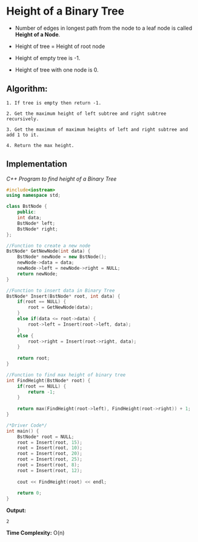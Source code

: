 # Height of a Binary Tree

* Number of edges in longest path from the node to a leaf node is called **Height of a Node**.

* Height of tree = Height of root node

* Height of empty tree is -1.

* Height of tree with one node is 0.

## Algorithm:

    1. If tree is empty then return -1.

    2. Get the maximum height of left subtree and right subtree recursively.

    3. Get the maximum of maximum heights of left and right subtree and add 1 to it.

    4. Return the max height.

## Implementation

_C++ Program to find height of a Binary Tree_

```cpp
#include<iostream>
using namespace std;

class BstNode {
	public:
	int data;
	BstNode* left;
	BstNode* right;
};

//Function to create a new node
BstNode* GetNewNode(int data) {
	BstNode* newNode = new BstNode();
	newNode->data = data;
	newNode->left = newNode->right = NULL;
	return newNode;
}

//Function to insert data in Binary Tree
BstNode* Insert(BstNode* root, int data) {
	if(root == NULL) {
		root = GetNewNode(data);
	}
	else if(data <= root->data) {
		root->left = Insert(root->left, data);
	}
	else {
		root->right = Insert(root->right, data);
	}
	
	return root;
}

//Function to find max height of binary tree
int FindHeight(BstNode* root) {
	if(root == NULL) {
		return -1;
	}
	
	return max(FindHeight(root->left), FindHeight(root->right)) + 1;
}

/*Driver Code*/
int main() {
	BstNode* root = NULL;
	root = Insert(root, 15);
	root = Insert(root, 10);
	root = Insert(root, 20);
	root = Insert(root, 25);
	root = Insert(root, 8);
	root = Insert(root, 12);
	
	cout << FindHeight(root) << endl;
	
	return 0;
}
```

**Output:**

    2

**Time Complexity:** O(n)

